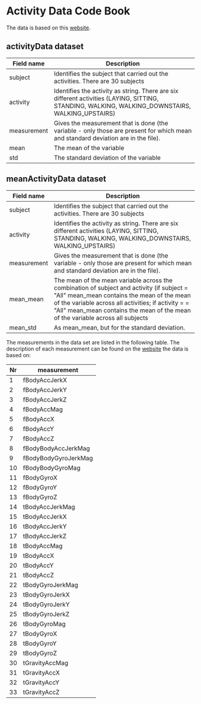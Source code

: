 # Activity Data Code Book

The data is based on this [website](http://archive.ics.uci.edu/ml/datasets/Human+Activity+Recognition+Using+Smartphones).

## activityData dataset

Field name|Description
----------|-----------
subject|Identifies the subject that carried out the activities. There are 30 subjects
activity|Identifies the activity as string. There are six different activities (LAYING, SITTING, STANDING, WALKING, WALKING_DOWNSTAIRS, WALKING_UPSTAIRS)
measurement|Gives the measurement that is done (the variable - only those are present for which mean and standard deviation are in the file).
mean|The mean of the variable
std|The standard deviation of the variable

## meanActivityData dataset
Field name|Description
----------|-----------
subject|Identifies the subject that carried out the activities. There are 30 subjects
activity|Identifies the activity as string. There are six different activities (LAYING, SITTING, STANDING, WALKING, WALKING_DOWNSTAIRS, WALKING_UPSTAIRS)
measurement|Gives the measurement that is done (the variable - only those are present for which mean and standard deviation are in the file).
mean_mean|The mean of the mean variable across the combination of subject and activity (if subject = "All" mean_mean contains the mean of the mean of the variable across all activities; if activity = = "All" mean_mean contains the mean of the mean of the variable across all subjects
mean_std|As mean_mean, but for the standard deviation.

The measurements in the data set are listed in the following table. The description of each measurement can be found on the [website](http://archive.ics.uci.edu/ml/datasets/Human+Activity+Recognition+Using+Smartphones) the data is based on:

Nr|measurement
--|-----------
1|fBodyAccJerkX
2|fBodyAccJerkY
3|fBodyAccJerkZ
4|fBodyAccMag
5|fBodyAccX
6|fBodyAccY
7|fBodyAccZ
8|fBodyBodyAccJerkMag
9|fBodyBodyGyroJerkMag
10|fBodyBodyGyroMag
11|fBodyGyroX
12|fBodyGyroY
13|fBodyGyroZ
14|tBodyAccJerkMag
15|tBodyAccJerkX
16|tBodyAccJerkY
17|tBodyAccJerkZ
18|tBodyAccMag
19|tBodyAccX
20|tBodyAccY
21|tBodyAccZ
22|tBodyGyroJerkMag
23|tBodyGyroJerkX
24|tBodyGyroJerkY
25|tBodyGyroJerkZ
26|tBodyGyroMag
27|tBodyGyroX
28|tBodyGyroY
29|tBodyGyroZ
30|tGravityAccMag
31|tGravityAccX
32|tGravityAccY
33|tGravityAccZ
